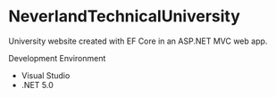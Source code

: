 # NeverlandTechnicalUniversity

University website created with EF Core in an ASP.NET MVC web app. 

Development Environment 
- Visual Studio 
- .NET 5.0
